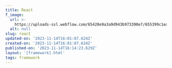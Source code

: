 ```yaml
---
title: React
f_image:
  url: >-
    https://uploads-ssl.webflow.com/65428e9a3a9d943b973390e7/655399c1eac34cc907cf974c_react-logo.png
  alt: null
slug: react
updated-on: '2023-11-14T16:01:07.624Z'
created-on: '2023-11-14T16:01:07.624Z'
published-on: '2023-11-14T16:14:23.629Z'
layout: '[framework].html'
tags: framework
---
```



